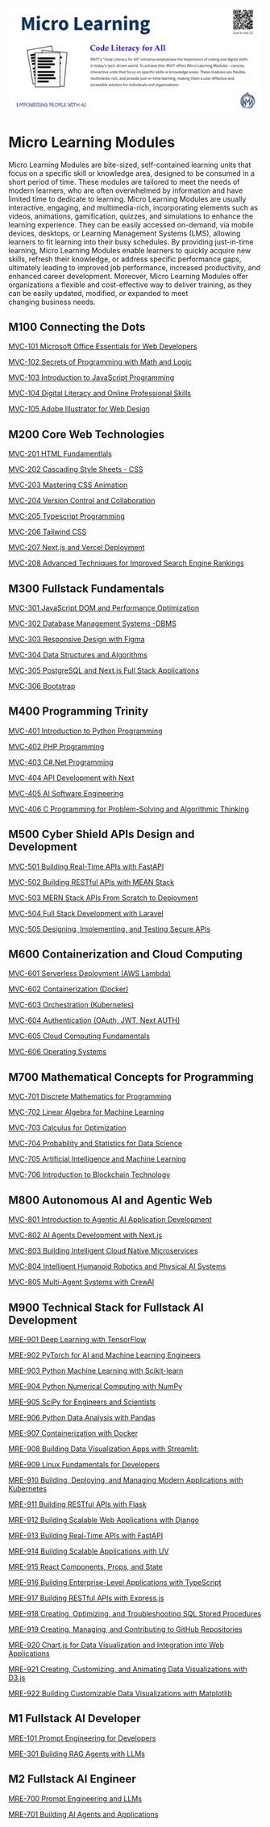 <img src="mvit-add10.png" alt="Alt Text" >

# Micro Learning Modules
Micro Learning Modules are bite-sized, self-contained learning units that focus on a specific skill or knowledge area, designed to be consumed in a short period of time. These modules are tailored to meet the needs of modern learners, who are often overwhelmed by information and have limited time to dedicate to learning. Micro Learning Modules are usually interactive, engaging, and multimedia-rich, incorporating elements such as videos, animations, gamification, quizzes, and simulations to enhance the learning experience. They can be easily accessed on-demand, via mobile devices, desktops, or Learning Management Systems (LMS), allowing learners to fit learning into their busy schedules. By providing just-in-time learning, Micro Learning Modules enable learners to quickly acquire new skills, refresh their knowledge, or address specific performance gaps, ultimately leading to improved job performance, increased productivity, and enhanced career development. Moreover, Micro Learning Modules offer organizations a flexible and cost-effective way to deliver training, as they can be easily updated, modified, or expanded to meet changing business needs.

## M100 Connecting the Dots

[MVC-101 Microsoft Office Essentials for Web Developers](OMCDEV/Readme.md)

[MVC-102 Secrets of Programming with Math and Logic](SPML/Readme.md)

[MVC-103 Introduction to JavaScript Programming](Introduction_to_JavaScript_Programming/Readme.md)

[MVC-104 Digital Literacy and Online Professional Skills](DLOPS/Readme.md)

[MVC-105 Adobe Illustrator for Web Design](AdobeAi/Readme.md)



## M200 Core Web Technologies

[MVC-201 HTML Fundamentlals](HTML_Fundamentals/Readme.md)

[MVC-202 Cascading Style Sheets - CSS](CSS/Readme.md)

[MVC-203 Mastering CSS Animation](CSSAnimation/Readme.md)

[MVC-204 Version Control and Collaboration](VCS/Readme.md)

[MVC-205 Typescript Programming](TS/Readme.md)

[MVC-206 Tailwind CSS](TW/Readme.md)

[MVC-207 Next.js and Vercel Deployment](NextVercel/Readme.md)

[MVC-208 Advanced Techniques for Improved Search Engine Rankings](SEO/Readme.md)




## M300 Fullstack Fundamentals

[MVC-301 JavaScript DOM and Performance Optimization](DOM/Readme.md)

[MVC-302 Database Management Systems -DBMS](DBMS/Readme.md)

[MVC-303 Responsive Design with Figma](RDS/Readme.md)

[MVC-304 Data Structures and Algorithms](DSA/Readme.md)

[MVC-305 PostgreSQL and Next.js Full Stack Applications](PsqlNext/Readme.md)

[MVC-306 Bootstrap](Bootstrap/Readme.md)


## M400 Programming Trinity

[MVC-401 Introduction to Python Programming](Introduction_to_Python_Programming/Readme.md)

[MVC-402 PHP Programming](PHP/Readme.md)

[MVC-403 C#.Net Programming](Csharp/Readme.md)

[MVC-404 API Development with Next](APINext/Readme.md)

[MVC-405 AI Software Engineering](AISE/Readme.md)

[MVC-406 C Programming for Problem-Solving and Algorithmic Thinking](CLang/Readme.md)


## M500 Cyber Shield APIs Design and Development

[MVC-501 Building Real-Time APIs with FastAPI]()

[MVC-502 Building RESTful APIs with MEAN Stack]()

[MVC-503 MERN Stack APIs From Scratch to Deployment]()

[MVC-504 Full Stack Development with Laravel]()

[MVC-505 Designing, Implementing, and Testing Secure APIs](CSF/Readme.md)


## M600 Containerization and Cloud Computing

[MVC-601 Serverless Deployment (AWS Lambda)]()

[MVC-602 Containerization (Docker)]()

[MVC-603 Orchestration (Kubernetes)]()

[MVC-604 Authentication (OAuth, JWT, Next AUTH)]()

[MVC-605 Cloud Computing Fundamentals](CCF/Readme.md)

[MVC-606 Operating Systems]()


## M700 Mathematical Concepts for Programming

[MVC-701 Discrete Mathematics for Programming](DMP/Readme.md)

[MVC-702 Linear Algebra for Machine Learning](LAML/Readme.md)

[MVC-703 Calculus for Optimization](CFO/Readme.md)

[MVC-704 Probability and Statistics for Data Science](SDS/Readme.md)

[MVC-705 Artificial Intelligence and Machine Learning]()

[MVC-706 Introduction to Blockchain Technology](BC/Readme.md)


## M800 Autonomous AI and Agentic Web

[MVC-801 Introduction to Agentic AI Application Development](AgenticAI/Readme.md)

[MVC-802 AI Agents Development with Next.js](NextAI/Readme.md)

[MVC-803 Building Intelligent Cloud Native Microservices](Microservices/Readme.md)

[MVC-804 Intelligent Humanoid Robotics and Physical AI Systems](IHR/Readme.md)

[MVC-805 Multi-Agent Systems with CrewAI](CrewAI/Readme.md)


## M900 Technical Stack for Fullstack AI Development

[MRE-901 Deep Learning with TensorFlow](MRE001/Readme.md)

[MRE-902 PyTorch for AI and Machine Learning Engineers](MRE002/Readme.md)

[MRE-903 Python Machine Learning with Scikit-learn](MRE003/Readme.md)

[MRE-904 Python Numerical Computing with NumPy](MRE004/Readme.md)

[MRE-905 SciPy for Engineers and Scientists](MRE005/Readme.md)

[MRE-906 Python Data Analysis with Pandas](MRE006/Readme.md)

[MRE-907 Containerization with Docker](MRE007/Readme.md)

[MRE-908 Building Data Visualization Apps with Streamlit:](MRE008/Readme.md)

[MRE-909 Linux Fundamentals for Developers](MRE009/Readme.md)

[MRE-910 Building, Deploying, and Managing Modern Applications with Kubernetes](MRE010/Readme.md)

[MRE-911 Building RESTful APIs with Flask](MRE011/Readme.md)

[MRE-912 Building Scalable Web Applications with Django](MRE012/Readme.md)

[MRE-913 Building Real-Time APIs with FastAPI](MRE013/Readme.md)

[MRE-914 Building Scalable Applications with UV](MRE014/Readme.md)

[MRE-915 React Components, Props, and State](MRE015/Readme.md)

[MRE-916 Building Enterprise-Level Applications with TypeScript](MRE016/Readme.md)

[MRE-917 Building RESTful APIs with Express.js](MRE017/Readme.md)

[MRE-918 Creating, Optimizing, and Troubleshooting SQL Stored Procedures](MRE018/Readme.md)

[MRE-919 Creating, Managing, and Contributing to GitHub Repositories](MRE020/Readme.md)

[MRE-920 Chart.js for Data Visualization and Integration into Web Applications](MRE021/Readme.md)

[MRE-921 Creating, Customizing, and Animating Data Visualizations with D3.js](MRE022/Readme.md)

[MRE-922 Building Customizable Data Visualizations with Matplotlib](MRE023/Readme.md)


## M1 Fullstack AI Developer

[MRE-101 Prompt Engineering for Developers](MRE101/Readme.md)

[MRE-301 Building RAG Agents with LLMs](MRE301/Readme.md)


## M2 Fullstack AI Engineer

[MRE-700 Prompt Engineering and LLMs](PE/Readme.md)

[MRE-701 Building AI Agents and Applications](AutoGen/Readme.md)
